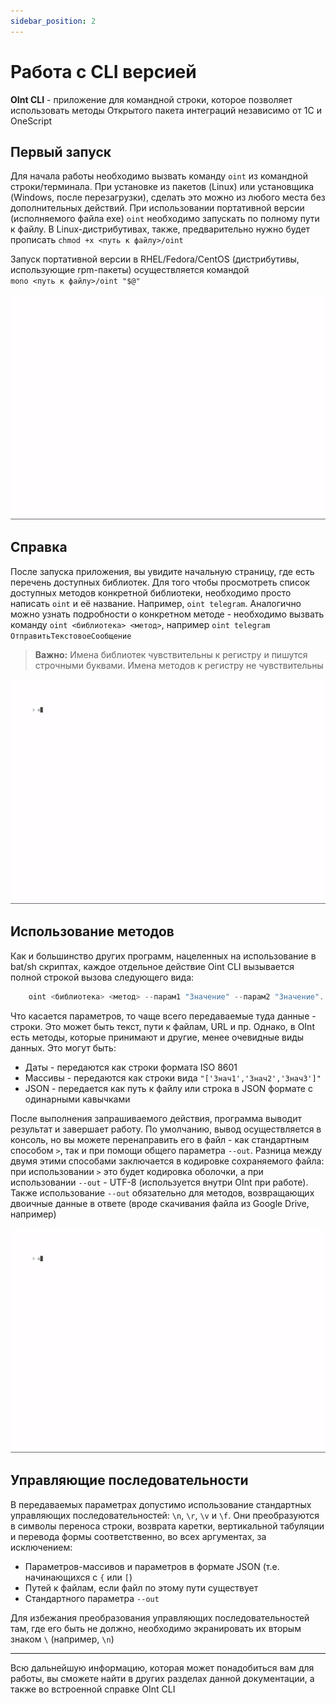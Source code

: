 ```yaml
---
sidebar_position: 2
---
```


# Работа с CLI версией

**OInt CLI** - приложение для командной строки, которое позволяет использовать методы Открытого пакета интеграций независимо от 1С и OneScript

## Первый запуск

Для начала работы необходимо вызвать команду `oint` из командной строки/терминала. При установке из пакетов (Linux) или установщика (Windows, после перезагрузки), сделать это можно из любого места без дополнительных действий. При использовании портативной версии (исполняемого файла exe) `oint` необходимо запускать по полному пути к файлу. В Linux-дистрибутивах, также, предварительно нужно будет прописать `chmod +x <путь к файлу>/oint` 

Запуск портативной версии в RHEL/Fedora/CentOS (дистрибутивы, использующие rpm-пакеты) осуществляется командой <br/>`mono <путь к файлу>/oint "$@"`

![demo](./img/1.gif)

## Справка

После запуска приложения, вы увидите начальную страницу, где есть перечень доступных библиотек. Для того чтобы просмотреть список доступных методов конкретной библиотеки, необходимо просто написать `oint` и её название. Например, `oint telegram`. Аналогично можно узнать подробности о конкретном методе - необходимо вызвать команду `oint <библиотека> <метод>`, например `oint telegram ОтправитьТекстовоеСообщение`

>**Важно:** Имена библиотек чувствительны к регистру и пишутся строчными буквами. Имена методов к регистру не чувствительны

![demo](./img/2.gif) 

## Использование методов
Как и большинство других программ, нацеленных на использование в bat/sh скриптах, каждое отдельное действие Oint CLI вызывается полной строкой вызова следующего вида:

```powershell
    oint <библиотека> <метод> --парам1 "Значение" --парам2 "Значение"...
```

Что касается параметров, то чаще всего передаваемые туда данные - строки. Это может быть текст, пути к файлам, URL и пр. Однако, в OInt есть методы, которые принимают и другие, менее очевидные виды данных. Это могут быть:

  + Даты - передаются как строки формата ISO 8601
  + Массивы - передаются как строки вида `"['Знач1','Знач2','Знач3']"`
  + JSON - передается как путь к файлу или строка в JSON формате с одинарными кавычками

После выполнения запрашиваемого действия, программа выводит результат и завершает работу. По умолчанию, вывод осуществляется в консоль, но вы можете перенаправить его в файл - как стандартным способом `>`, так и при помощи общего параметра `--out`. Разница между двумя этими способами заключается в кодировке сохраняемого файла: при использовании `>` это будет кодировка оболочки, а при использовании `--out` - UTF-8 (используется внутри OInt при работе). Также использование `--out` обязательно для методов, возвращающих двоичные данные в ответе (вроде скачивания файла из Google Drive, например)

![demo](./img/3.gif) 

## Управляющие последовательности

В передаваемых параметрах допустимо использование стандартных управляющих последовательностей:  `\n`, `\r`, `\v` и `\f`. Они преобразуются в символы переноса строки, возврата каретки, вертикальной табуляции и перевода формы соответственно, во всех аргументах, за исключением:

+ Параметров-массивов и параметров в формате JSON (т.е. начинающихся с `{` или `[`)
+ Путей к файлам, если файл по этому пути существует
+ Стандартного параметра `--out`

Для избежания преобразования управляющих последовательностей там, где его быть не должно, необходимо экранировать их вторым знаком `\` (например, `\n`)

<hr/>

Всю дальнейшую информацию, которая может понадобиться вам для работы, вы сможете найти в других разделах данной документации, а также во встроенной справке OInt CLI
